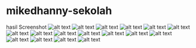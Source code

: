 # mikedhanny-sekolah
hasil Screenshot
![alt text](https://github.com/MikeDhanny/mikedhanny-sekolah/blob/master/Screenshots/Screenshot%20(1).png)
![alt text](https://github.com/MikeDhanny/mikedhanny-sekolah/blob/master/Screenshots/Screenshot%20(2).png)
![alt text](https://github.com/MikeDhanny/mikedhanny-sekolah/blob/master/Screenshots/Screenshot%20(3).png)
![alt text](https://github.com/MikeDhanny/mikedhanny-sekolah/blob/master/Screenshots/Screenshot%20(4).png)
![alt text](https://github.com/MikeDhanny/mikedhanny-sekolah/blob/master/Screenshots/Screenshot%20(5).png)
![alt text](https://github.com/MikeDhanny/mikedhanny-sekolah/blob/master/Screenshots/Screenshot%20(6).png)
![alt text](https://github.com/MikeDhanny/mikedhanny-sekolah/blob/master/Screenshots/Screenshot%20(7).png)
![alt text](https://github.com/MikeDhanny/mikedhanny-sekolah/blob/master/Screenshots/Screenshot%20(8).png)
![alt text](https://github.com/MikeDhanny/mikedhanny-sekolah/blob/master/Screenshots/Screenshot%20(9).png)
![alt text](https://github.com/MikeDhanny/mikedhanny-sekolah/blob/master/Screenshots/Screenshot%20(10).png)
![alt text](https://github.com/MikeDhanny/mikedhanny-sekolah/blob/master/Screenshots/Screenshot%20(11).png)
![alt text](https://github.com/MikeDhanny/mikedhanny-sekolah/blob/master/Screenshots/Screenshot%20(12).png)
![alt text](https://github.com/MikeDhanny/mikedhanny-sekolah/blob/master/Screenshots/Screenshot%20(13).png)
![alt text](https://github.com/MikeDhanny/mikedhanny-sekolah/blob/master/Screenshots/Screenshot%20(14).png)
![alt text](https://github.com/MikeDhanny/mikedhanny-sekolah/blob/master/Screenshots/Screenshot%20(15).png)
![alt text](https://github.com/MikeDhanny/mikedhanny-sekolah/blob/master/Screenshots/Screenshot%20(16).png)
![alt text](https://github.com/MikeDhanny/mikedhanny-sekolah/blob/master/Screenshots/Screenshot%20(17).png)
